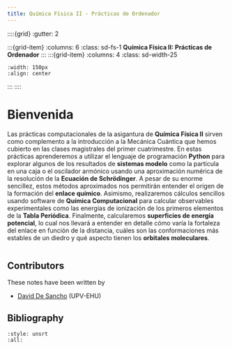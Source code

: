 ```yaml
---
title: Química Física II - Prácticas de Ordenador
---
```

::::{grid}
:gutter: 2

:::{grid-item}
:columns: 6 
:class: sd-fs-1
**Química Física II\: Prácticas de Ordenador**
:::
:::{grid-item}
:columns: 4 
:class: sd-width-25
```{image} images/logotipo_upv_ehu.jpg
:width: 150px
:align: center
```
:::
::::

# Bienvenida
Las prácticas computacionales de la asigantura de 
**Química Física II** sirven como complemento a la introducción a
la Mecánica Cuántica que hemos cubierto en las clases magistrales
del primer cuatrimestre. En estas prácticas aprenderemos a utilizar
el lenguaje de programación **Python** para explorar algunos de 
los resultados de **sistemas modelo** como la partícula
en una caja o el oscilador armónico usando una aproximación
numérica de la resolución de la **Ecuación de Schrödinger**. 
A pesar de su enorme sencillez, estos métodos aproximados nos 
permitirán entender el origen de la formación del **enlace químico**. 
Asimismo, realizaremos cálculos sencillos usando software de **Química
Computacional** para calcular observables experimentales como 
las energías de ionización de los primeros elementos de la **Tabla
Periódica**. Finalmente, calcularemos **superficies de energía potencial**,
lo cual nos llevará a entender en detalle cómo varía la fortaleza del
enlace en función de la distancia, cuáles son las conformaciones
más estables de un diedro y qué aspecto tienen los **orbitales moleculares**.

```{tableofcontents}
```

## Contributors
These notes have been written by
* [David De Sancho](https://github.com/daviddesancho) (UPV-EHU)

## Bibliography
```{bibliography}
:style: unsrt
:all:
```
